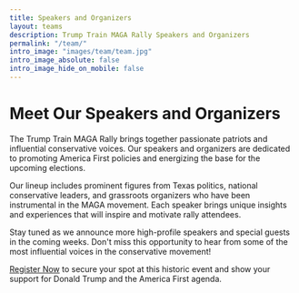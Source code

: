```yaml
---
title: Speakers and Organizers
layout: teams
description: Trump Train MAGA Rally Speakers and Organizers
permalink: "/team/"
intro_image: "images/team/team.jpg"
intro_image_absolute: false
intro_image_hide_on_mobile: false
---
```


# Meet Our Speakers and Organizers

The Trump Train MAGA Rally brings together passionate patriots and influential conservative voices. Our speakers and organizers are dedicated to promoting America First policies and energizing the base for the upcoming elections.

Our lineup includes prominent figures from Texas politics, national conservative leaders, and grassroots organizers who have been instrumental in the MAGA movement. Each speaker brings unique insights and experiences that will inspire and motivate rally attendees.

Stay tuned as we announce more high-profile speakers and special guests in the coming weeks. Don't miss this opportunity to hear from some of the most influential voices in the conservative movement!

[Register Now](/contact/) to secure your spot at this historic event and show your support for Donald Trump and the America First agenda.
